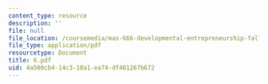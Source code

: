 ```yaml
---
content_type: resource
description: ''
file: null
file_location: /coursemedia/mas-666-developmental-entrepreneurship-fall-2003/4a500cb414c310a1ea74df401267b672_6.pdf
file_type: application/pdf
resourcetype: Document
title: 6.pdf
uid: 4a500cb4-14c3-10a1-ea74-df401267b672
---
```


